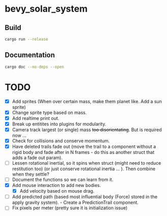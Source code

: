# bevy_solar_system

## Build
```bash
cargo run --release
```

## Documentation
```bash
cargo doc --no-deps --open
```

# TODO
- [x] Add sprites (When over certain mass, make them planet like. Add a sun sprite)
- [x] Change sprite type based on mass.
- [x] Add realtime print out.
- [x] Break up entitites into plugins for modularity.
- [x] Camera track largest (or single) mass ~~too disorientating~~. But is required now ...
- [x] Check for collisions and conserve momentum.
- [x] Have deleted trails fade out (move the trail to a component without a rigid body and fade after in N frames - do this as another struct that adds a fade out param).
- [ ] Lessen rotational inertial, so it spins when struct (might need to reduce restitution too) (or just conserve rotational inertia ... ). Then combine when they settle?
- [ ] Document the functions so we can learn from it.
- [x] Add mouse interaction to add new bodies.
    - [x] Add velocity based on mouse drag.
- [ ] Add predicted path (based most influential body (Force) stored in the apply gravity system). - Create a PredictionTrail component.
- [ ] Fix pixels per meter (pretty sure it is initialization issue)